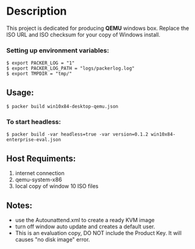# Description
This project is dedicated for producing **QEMU** windows box.
Replace the ISO URL and ISO checksum for your copy of Windows install.

### Setting up environment variables:
    $ export PACKER_LOG = "1"
    $ export PACKER_LOG_PATH = "logs/packerlog.log"
    $ export TMPDIR = "tmp/"

## Usage:
    $ packer build win10x84-desktop-qemu.json

   ### To start headless:
    $ packer build -var headless=true -var version=0.1.2 win10x84-enterprise-eval.json

## Host Requiments:
1. internet connection
1. qemu-system-x86
1. local copy of window 10 ISO files

## Notes:
* use the Autounattend.xml to create a ready KVM image
* turn off window auto update and creates a default user.
* This is an evaluation copy, DO NOT include the Product Key.  It will causes "no disk image" error.


